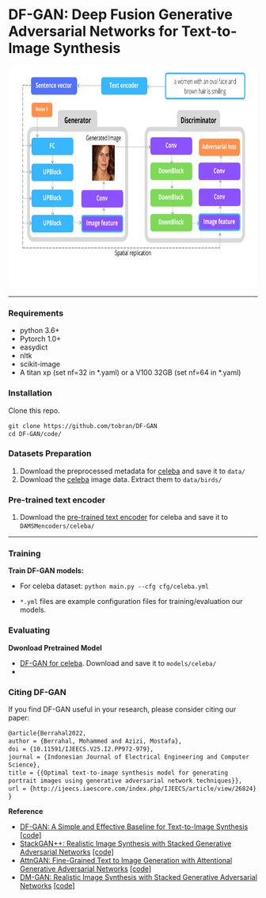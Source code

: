 # DF-GAN: Deep Fusion Generative Adversarial Networks for Text-to-Image Synthesis


<img src="framework.png" width="900px" height="448px"/>

---
### Requirements
- python 3.6+
- Pytorch 1.0+
- easydict
- nltk
- scikit-image
- A titan xp (set nf=32 in *.yaml) or a V100 32GB (set nf=64 in *.yaml)
### Installation

Clone this repo.
```
git clone https://github.com/tobran/DF-GAN
cd DF-GAN/code/
```

### Datasets Preparation
1. Download the preprocessed metadata for [celeba](https://drive.google.com/open?id=1O_LtUP9sch09QH3s_EBAgLEctBQ5JBSJ) and save it to `data/`
2. Download the [celeba](http://www.vision.caltech.edu/visipedia/CUB-200-2011.html) image data. Extract them to `data/birds/`

### Pre-trained text encoder
1. Download the [pre-trained text encoder](https://drive.google.com/open?id=1GNUKjVeyWYBJ8hEU-yrfYQpDOkxEyP3V) for celeba and save it to `DAMSMencoders/celeba/`
---
### Training

**Train DF-GAN models:**
  - For celeba dataset: `python main.py --cfg cfg/celeba.yml`

- `*.yml` files are example configuration files for training/evaluation our models.

### Evaluating

**Dwonload Pretrained Model**
- [DF-GAN for celeba](https://drive.google.com/file/d/1svVTyKWj5B1J82rEiZILUS289DsmT6U7/view?usp=sharing). Download and save it to `models/celeba/`
- 
### Citing DF-GAN

If you find DF-GAN useful in your research, please consider citing our paper:

```
@article{Berrahal2022,
author = {Berrahal, Mohammed and Azizi, Mostafa},
doi = {10.11591/IJEECS.V25.I2.PP972-979},
journal = {Indonesian Journal of Electrical Engineering and Computer Science},
title = {{Optimal text-to-image synthesis model for generating portrait images using generative adversarial network techniques}},
url = {http://ijeecs.iaescore.com/index.php/IJEECS/article/view/26824}
}
```

**Reference**
- [DF-GAN: A Simple and Effective Baseline for Text-to-Image Synthesis](https://arxiv.org/abs/2008.05865) [[code]](https://github.com/tobran/DF-GAN)
- [StackGAN++: Realistic Image Synthesis with Stacked Generative Adversarial Networks](https://arxiv.org/abs/1710.10916) [[code]](https://github.com/hanzhanggit/StackGAN-v2)
- [AttnGAN: Fine-Grained Text to Image Generation with Attentional Generative Adversarial Networks](https://openaccess.thecvf.com/content_cvpr_2018/papers/Xu_AttnGAN_Fine-Grained_Text_CVPR_2018_paper.pdf) [[code]](https://github.com/taoxugit/AttnGAN)
- [DM-GAN: Realistic Image Synthesis with Stacked Generative Adversarial Networks](https://arxiv.org/abs/1904.01310) [[code]](https://github.com/MinfengZhu/DM-GAN)


